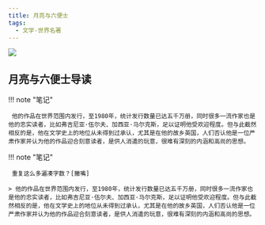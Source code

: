 ```yaml
---
title: 月亮与六便士
tags:
  - 文学-世界名著
---
```


![](https://wfqqreader-1252317822.image.myqcloud.com/cover/212/839212/s_839212.jpg)


## 月亮与六便士导读




!!! note "笔记"

	 他的作品在世界范围内发行，至1980年，统计发行数量已达五千万册，同时很多一流作家也是他的忠实读者，比如弗吉尼亚·伍尔夫、加西亚·马尔克斯，足以证明他受欢迎程度。但与此截然相反的是，他在文学史上的地位从未得到过承认，尤其是在他的故乡英国，人们否认他是一位严肃作家并认为他的作品迎合刻意读者，是供人消遣的玩意，很难有深刻的内涵和高尚的思想。
 


!!! note "笔记"

	 重复这么多遍凑字数？[撇嘴]
 
	> 他的作品在世界范围内发行，至1980年，统计发行数量已达五千万册，同时很多一流作家也是他的忠实读者，比如弗吉尼亚·伍尔夫、加西亚·马尔克斯，足以证明他受欢迎程度。但与此截然相反的是，他在文学史上的地位从未得到过承认，尤其是在他的故乡英国，人们否认他是一位严肃作家并认为他的作品迎合刻意读者，是供人消遣的玩意，很难有深刻的内涵和高尚的思想。



